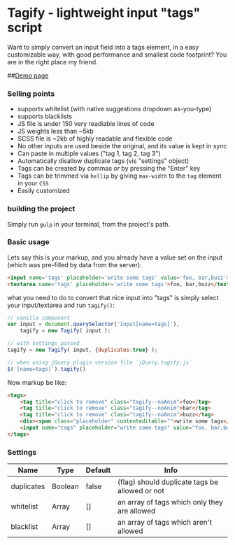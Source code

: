 Tagify - lightweight input "tags" script
========

Want to simply convert an input field into a tags element, in a easy customizable way,
with good performance and smallest code footprint? You are in the right place my friend.

##[Demo page](https://yaireo.github.io/tagify/)

### Selling points
* supports whitelist (with native suggestions dropdown as-you-type)
* supports blacklists
* JS file is under 150 very readiable lines of code
* JS weights less than ~5kb
* SCSS file is ~2kb of highly readable and flexible code
* No other inputs are used beside the original, and its value is kept in sync
* Can paste in multiple values ("tag 1, tag 2, tag 3")
* Automatically disallow duplicate tags (vis "settings" object)
* Tags can be created by commas *or* by pressing the "Enter" key
* Tags can be trimmed via `hellip` by giving `max-width` to the `tag` element in your `CSS`
* Easily customized


### building the project
Simply run `gulp` in your terminal, from the project's path.


### Basic usage
Lets say this is your markup, and you already have a value set on the input (which was pre-filled by data from the server):

```html
<input name='tags' placeholder='write some tags' value='foo, bar,buzz'>
<textarea name='tags' placeholder='write some tags'>foo, bar,buzz</textarea>
```

what you need to do to convert that nice input into "tags" is simply select your input/textarea and run `tagify()`:

```javascript
// vanilla component
var input = document.querySelector('input[name=tags]'),
    tagify = new Tagify( input );

// with settings passed
tagify = new Tagify( input, {duplicates:true} );

// when using jQuery plugin version file `jQuery.tagify.js`
$('[name=tags]').tagify()
```

Now markup be like:

```html
<tags>
    <tag title="click to remove" class="tagify--noAnim">foo</tag>
    <tag title="click to remove" class="tagify--noAnim">bar</tag>
    <tag title="click to remove" class="tagify--noAnim">buzz</tag>
    <div><span class="placeholder" contenteditable="">write some tags</span></div>
    <input name="tags" placeholder="write some tags" value="foo, bar,buzz">
</tags>
```

### Settings

Name          | Type       | Default     | Info
------------- | ---------- | ----------- | --------------------------------------------------------------------------
duplicates    | Boolean    | false       | (flag) should duplicate tags be allowed or not
whitelist     | Array      | []          | an array of tags which only they are allowed
blacklist     | Array      | []          | an array of tags which aren't allowed
